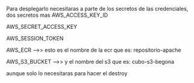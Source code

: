 Para desplegarlo necesitaras a parte de los secretos de las credenciales, dos secretos mas
AWS_ACCESS_KEY_ID

AWS_SECRET_ACCESS_KEY

AWS_SESSION_TOKEN

AWS_ECR    -->> esto es el nombre de la ecr que es: repositorio-apache

AWS_S3_BUCKET   -->> y el nombre del s3 que es: cubo-s3-begona

aunque solo lo necesitaras para hacer el destroy